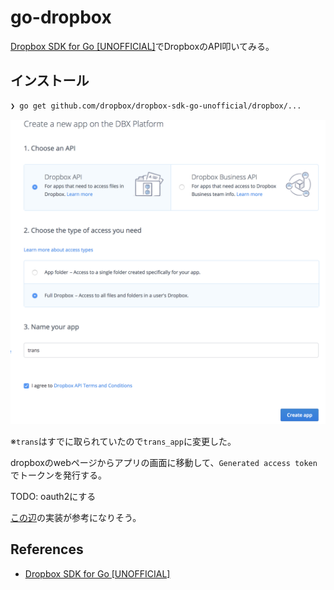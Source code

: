 # go-dropbox

[Dropbox SDK for Go \[UNOFFICIAL\]](https://github.com/dropbox/dropbox-sdk-go-unofficial)でDropboxのAPI叩いてみる。

## インストール

```sh
❯ go get github.com/dropbox/dropbox-sdk-go-unofficial/dropbox/...
```

![create_app](https://github.com/cipepser/go-dropbox/blob/master/img/create_app.png)

※`trans`はすでに取られていたので`trans_app`に変更した。

dropboxのwebページからアプリの画面に移動して、`Generated access token`でトークンを発行する。


TODO: oauth2にする

[この辺](https://github.com/dropbox/dbxcli/blob/bf5af4056e70b5ac5845319522ea39c8fd9ee2ee/cmd/root.go)の実装が参考になりそう。

## References
* [Dropbox SDK for Go \[UNOFFICIAL\]](https://github.com/dropbox/dropbox-sdk-go-unofficial)